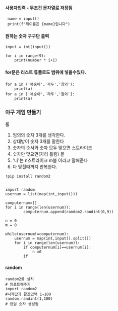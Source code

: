 
#### 사용자입력 - 무조건 문자열로 저장됨
```
 name = input()
 print(f"제이름은 {name}입니다")
```
#### 원하는 숫자 구구단 출력

```
input = int(input())

for i in range(9):
	print(number * i+1)
```
#### for문은 리스트 튜플로도 범위에 넣을수있다.
```
for a in ('복숭아','자두','참외'):
	print(a)
for a in ['복숭아','자두','참외']:
	print(a)

```


### 야구 게임 만들기 
룰
1. 임의의 숫자 3개를 생각한다.
2. 상대방이 숫자 3개를 말한다
3. 숫자의 순서와 숫자 모두 맞으면 스트라이크
4. 숫자만 맞으면(자리 틀림) 볼
5. '나'는 n스트라이크 m볼 이라고 말해준다
6. 다 맞힐때까지 반복한다.


```
!pip install random2


import random 
usernum = list(map(int,input()))

computernum=[]
for i in range(len(usernum)):
		computernum.append(random2.randint(0,9))

n = 0
m = 0

while(usernum!=computernum):
	usernum = map(int,input().split())
	for i in range(len(usernum)):
		if computernum[i]==usernum[i]:	
			n =0
		if 

```
#### random
```
random2를 설치
# 임포트해주기
import random2
#시작값과 끝값입력 1~100
random.randint(1,100)
# 랜덤 숫자 생성됨
```